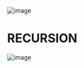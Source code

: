 ![image](https://github.com/friendlyantz/puzzles-and-challanges/assets/70934030/154c4ee7-0666-497f-8e8a-a059758a4302)
# RECURSION
![image](https://github.com/friendlyantz/puzzles-and-challanges/assets/70934030/efd9e1ad-5106-47e4-87f6-a755c1f7242c)
